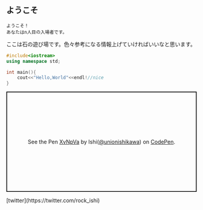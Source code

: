 ## ようこそ 

~~~
ようこそ！
あなたはn人目の入場者です。
~~~

ここは石の遊び場です。色々参考になる情報上げていければいいなと思います。

```c++
#include<iostream>
using namespace std;

int main(){
    cout<<"Hello,World"<<endl!//nice
}
```

<p class="codepen" data-height="265" data-theme-id="dark" data-default-tab="js,result" data-user="unionishikawa" data-slug-hash="XvNpVa" style="height: 265px; box-sizing: border-box; display: flex; align-items: center; justify-content: center; border: 2px solid; margin: 1em 0; padding: 1em;" data-pen-title="XvNpVa">
  <span>See the Pen <a href="https://codepen.io/unionishikawa/pen/XvNpVa/">
  XvNpVa</a> by Ishi(<a href="https://codepen.io/unionishikawa">@unionishikawa</a>)
  on <a href="https://codepen.io">CodePen</a>.</span>
</p>
<script async src="https://static.codepen.io/assets/embed/ei.js"></script>
[twitter](https://twitter.com/rock_ishi)

